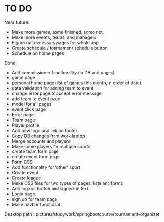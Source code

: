 TO DO
============

Near future:

- Make more games, some finished, some not.
- Make more events, teams, and managers
- Figure out necessary pages for whole app
- Create schedule / tournament schedule button
- Schedule on home pages



Done:

- Add commissioner functionality (in DB and pages)
- game page
- personal home page (list of games this month, in order of date)
- data validation for adding team to event
- change error page to accept error message
- add team to event page
- model for all pages
- event click page
- Error page
- Team page
- Player profile
- Add new logo and link on footer
- Copy DB changes from work laptop
- Merge accounts and players
- Make some players for multiple sports
- create team form page
- create event form page
- Form CSS
- Add functionality for 'other' sport
- Create event
- Create league
- Make CSS files for two types of pages: lists and forms
- Add log out button and signed-in text
- Login page
- sign up for team page
- Make navbar functional


Desktop path : pictures/studywork/springbootcourse/tournament-organizer